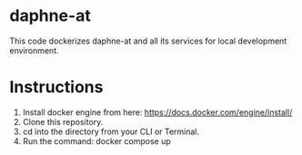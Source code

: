 # daphne-at
This code dockerizes daphne-at and all its services for local development environment.

# Instructions
1. Install docker engine from here: https://docs.docker.com/engine/install/
2. Clone this repository.
3. cd into the directory from your CLI or Terminal.
4. Run the command: docker compose up

